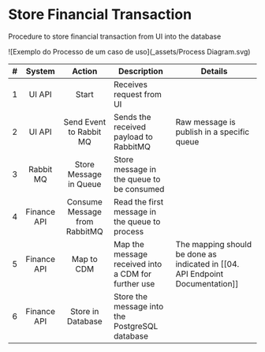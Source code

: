 # Store Financial Transaction
Procedure to store financial transaction from UI into the database

![Exemplo do Processo de um caso de uso](_assets/Process Diagram.svg)

|  #  |   System    |            Action             | Description                                         | Details                                                                       |
|:---:|:-----------:|:-----------------------------:| --------------------------------------------------- | ----------------------------------------------------------------------------- |
|  1  |   UI API    |             Start             | Receives request from UI                            |                                                                               |
|  2  |   UI API    |    Send Event to Rabbit MQ    | Sends the received payload to RabbitMQ              | Raw message is publish in a specific queue                                    |
|  3  |  Rabbit MQ  |    Store Message in Queue     | Store message in the queue to be consumed           |                                                                               |
|  4  | Finance API | Consume Message from RabbitMQ | Read the first message in the queue to process      |                                                                               |
|  5  | Finance API |          Map to CDM           | Map the message received into a CDM for further use | The mapping should be done as indicated in [[04. API Endpoint Documentation]] |
|  6  | Finance API |       Store in Database       | Store the message into the PostgreSQL database      |                                                                               |
